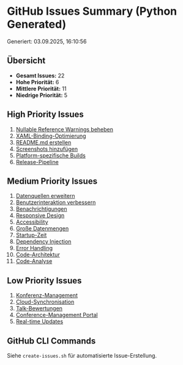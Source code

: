 # GitHub Issues Summary (Python Generated)

Generiert: 03.09.2025, 16:10:56

## Übersicht

- **Gesamt Issues:** 22
- **Hohe Priorität:** 6
- **Mittlere Priorität:** 11
- **Niedrige Priorität:** 5

## High Priority Issues

1. [Nullable Reference Warnings beheben](issue-001-nullable-reference-warnings-beheben.md)
2. [XAML-Binding-Optimierung](issue-002-xaml-binding-optimierung.md)
3. [README.md erstellen](issue-003-readme-md-erstellen.md)
4. [Screenshots hinzufügen](issue-004-screenshots-hinzufuegen.md)
5. [Platform-spezifische Builds](issue-005-platform-spezifische-builds.md)
6. [Release-Pipeline](issue-006-release-pipeline.md)

## Medium Priority Issues

1. [Datenquellen erweitern](issue-007-datenquellen-erweitern.md)
2. [Benutzerinteraktion verbessern](issue-008-benutzerinteraktion-verbessern.md)
3. [Benachrichtigungen](issue-009-benachrichtigungen.md)
4. [Responsive Design](issue-010-responsive-design.md)
5. [Accessibility](issue-011-accessibility.md)
6. [Große Datenmengen](issue-012-grosse-datenmengen.md)
7. [Startup-Zeit](issue-013-startup-zeit.md)
8. [Dependency Injection](issue-019-dependency-injection.md)
9. [Error Handling](issue-020-error-handling.md)
10. [Code-Architektur](issue-021-code-architektur.md)
11. [Code-Analyse](issue-022-code-analyse.md)

## Low Priority Issues

1. [Konferenz-Management](issue-014-konferenz-management.md)
2. [Cloud-Synchronisation](issue-015-cloud-synchronisation.md)
3. [Talk-Bewertungen](issue-016-talk-bewertungen.md)
4. [Conference-Management Portal](issue-017-conference-management-portal.md)
5. [Real-time Updates](issue-018-real-time-updates.md)

## GitHub CLI Commands

Siehe `create-issues.sh` für automatisierte Issue-Erstellung.

